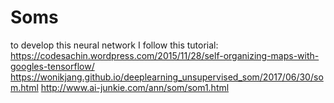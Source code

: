 # Soms
to develop this neural network I follow this tutorial:
https://codesachin.wordpress.com/2015/11/28/self-organizing-maps-with-googles-tensorflow/
https://wonikjang.github.io/deeplearning_unsupervised_som/2017/06/30/som.html
http://www.ai-junkie.com/ann/som/som1.html
